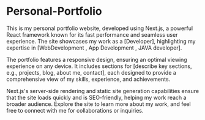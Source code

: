 # Personal-Portfolio
This is my personal portfolio website, developed using Next.js, a powerful React framework known for its fast performance and seamless user experience. The site showcases my work as a [Developer], highlighting my expertise in [WebDevelopment , App Development , JAVA developer].

The portfolio features a responsive design, ensuring an optimal viewing experience on any device. It includes sections for [describe key sections, e.g., projects, blog, about me, contact], each designed to provide a comprehensive view of my skills, experience, and achievements.

Next.js's server-side rendering and static site generation capabilities ensure that the site loads quickly and is SEO-friendly, helping my work reach a broader audience. Explore the site to learn more about my work, and feel free to connect with me for collaborations or inquiries.
